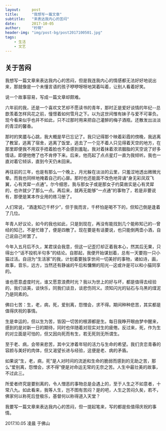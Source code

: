 ```yaml
---
layout:     post
title:      "我想写一篇文章"
subtitle:   "来表达我内心的苦闷"
date:       2017-10-05
author:     "柠萌"
header-img: "img/post-bg/post2017100501.jpg"
tags:
    - 生活
    - 文艺
---
```


##  关于苦闷

我想写一篇文章来表达我内心的苦闷，但是我连我内心的情感都无法好好地说出来，那就像是一个未懂言语的孩子咿咿呀呀地哭着叫着，让别人看着好笑。

说一个故事容易，写成一篇文章却颇难。

六年前的我，还是一个喜欢文艺却不愿读书的青年，那时正是爱好谈情的年纪--总歆羡着怎样风花之前，憧憬着如何雪月之下。以为这世间惟有妹子与爱不可辜负。现今看来似乎也并不如此，只不过那时用来把自己灌醉的梅子酒瓶，还散发出淡淡的青涩的馨香。

那时的笑靥与心跳，我大概是早已忘记了。我只记得那个映着彩霞的傍晚，我逃离了教室，逃离了宿舍，逃离了饭堂，逃去了一个见不着人只见得着天空的地方，在那里即便我不用双手捂着脸也不会感到羞耻。我对着抹着浓浓胭脂的天空说了好多情话，即便他倦了也不肯停下来。后来，他亮起了点点星灯一直为我倾听。我也一直对着它倾诉，直到今天仍未回来。

再往前的三年，也是有那么一个晚上，月光躲在淡淡的云里，只羞涩地透出微微光晕。而我也同样地掩着自己的心扉。那时也还能面不改色地背诵“身无彩凤双飞翼，心有灵犀一点通”。尔今细思，我与那女子或是那女子约莫凿实是心有灵犀的，也许就少了那么一点。再后来，就再无能够“一点通”的事物了，若是非要说有，那便是某本作业用的练习册了。

人们常说，“酒逢知己千杯少”，但于我而言，千杯怕是喝不下的，但知己倒是逢着了几位。

年青人好议论，如今的我也如此，只是到现在，再没有能找到几个能称知己的--曾经的知己，不是忙碌了，便是四散了。现在要是有话要说，也只能倒两壶小酒，自己说自己听罢了。

今年入五月后不久，某君误会我意，但这一记歪打却正着我本心，然其后无果，只得出个“话不投机半句多”的结论。自那起，我便开始谋划着，总有一天要抱一只小猫过活。自诩为“生活家”的我，计划着要独享世间一切美好的事物，诸如诗，画，故事，音乐，远方，当然还有静谧的午后和慵懒的阳光--这或许是可以和小猫同享的。

谁也愿意虚度时光，谁又愿意浪费时光？我以为世上的好与坏，都是值得去经验的，我们谈美，谈快乐，同我们谈丑，谈悲伤同义。须知闪光的钻石与乌黑的煤泥乃是同素的。

佛曰七苦：生，老，病，死，爱别离，怨憎会，求不得。期间种种悲苦，其实都是值得庆祝的事情。

生是幸运的，但以生为苦，皆因一切苦的根源都是生。每日我睁开眼由梦中醒来，感到的是对新一日的期待，同时也伴随着对现实对生的疲倦。反过来，死，作为生的对立面是可怕的，但又因向死而有生，若无死则无所谓生。

至于老、病，会带来悲苦，其中又渗着年轻的活力与生命的希望。我们贪恋青春的容颜与美好的肉体，但又渴望长进与经验，这便是老、病的矛盾。

如果说“生，老，病，死”是人对时间的流逝和生命的脆弱而感到的无助之苦，那么“爱别离，怨憎会，求不得”便是对命运无常的无奈之苦。人生中最壮美的故事，不过此三。

所爱者终究是要别离的，令人憎恶的事物总是会遇上的，至于人生之不如意者，十常八九。如此看来，我等人生，岂不图有苦闷？是的吧，人生之苦闷久矣，若不，佛家何以称死后登极乐，基督何以称得道入天堂？

我要写一篇文章来表达我内心的苦闷，但一提起笔来，写的都是些值得庆祝的事情。

2017.10.05 凌晨 于佛山
